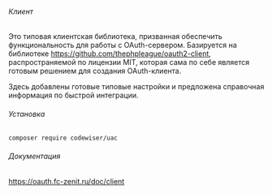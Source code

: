 ###### Клиент

Это типовая клиентская библиотека, призванная обеспечить функциональность для работы с OAuth-сервером.
Базируется на библиотеке https://github.com/thephpleague/oauth2-client, распространяемой по лицензии MIT, которая сама по себе является готовым решением для создания OAuth-клиента. 

Здесь добавлены готовые типовые настройки и предложена справочная информация по быстрой интеграции.

###### Установка

`composer require codewiser/uac`

###### Документация

https://oauth.fc-zenit.ru/doc/client

